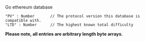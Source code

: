 Go ethereum database

```
"PV" : Number       // The protocol version this database is compatible with.
"LTD" : Number      // The highest known total difficulty
```

**Please note, all entries are arbitrary length byte arrays.**